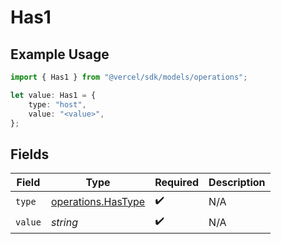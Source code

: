 # Has1

## Example Usage

```typescript
import { Has1 } from "@vercel/sdk/models/operations";

let value: Has1 = {
    type: "host",
    value: "<value>",
};
```

## Fields

| Field                                                    | Type                                                     | Required                                                 | Description                                              |
| -------------------------------------------------------- | -------------------------------------------------------- | -------------------------------------------------------- | -------------------------------------------------------- |
| `type`                                                   | [operations.HasType](../../models/operations/hastype.md) | :heavy_check_mark:                                       | N/A                                                      |
| `value`                                                  | *string*                                                 | :heavy_check_mark:                                       | N/A                                                      |